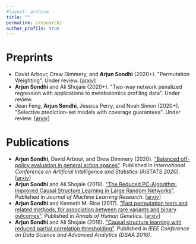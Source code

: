 ```yaml
---
#layout: archive
title: ""
permalink: /research/
author_profile: true
---
```


# Preprints 

* David Arbour, Drew Dimmery, and **Arjun Sondhi** (2020+). "Permutation Weighting". Under review. [[arxiv]](https://arxiv.org/abs/1901.01230)
* **Arjun Sondhi** and Ali Shojaie (2020+). "Two-way network penalized regression with applications to metabolomics profiling data". Under review.
* Jean Feng, **Arjun Sondhi**, Jessica Perry, and Noah Simon (2020+). "Selective prediction-set models with coverage guarantees". Under review. [[arxiv]](https://arxiv.org/abs/1906.05473)

# Publications

* **Arjun Sondhi**, David Arbour, and Drew Dimmery (2020). ["Balanced off-policy evaluation in general action spaces"](http://proceedings.mlr.press/v108/sondhi20a.html). Published in *International Conference on Artificial Intelligence and Statistics (AISTATS 2020)*. [[arxiv]](https://arxiv.org/abs/1906.03694)
* **Arjun Sondhi** and Ali Shojaie (2019). ["The Reduced PC-Algorithm: Improved Causal Structure Learning in Large Random Networks"](https://jmlr.org/papers/v20/17-601.html). Published in *Journal of Machine Learning Research*. [[arxiv]](https://arxiv.org/abs/1806.06209)
* **Arjun Sondhi** and Kenneth M. Rice (2017). ["Fast permutation tests and related methods, for association between rare variants and binary outcomes"](https://onlinelibrary.wiley.com/doi/abs/10.1111/ahg.12229). Published in *Annals of Human Genetics*. [[arxiv]](https://arxiv.org/abs/1712.06643)
* **Arjun Sondhi** and Ali Shojaie (2016). ["Causal structure learning with reduced partial correlation thresholding"](https://ieeexplore.ieee.org/abstract/document/7796967). Published in *IEEE Conference on Data Science and Advanced Analytics (DSAA 2016)*.

